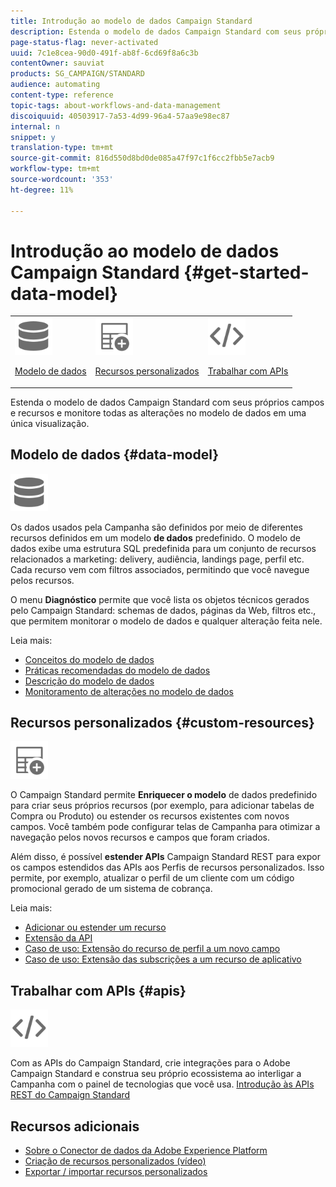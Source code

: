```yaml
---
title: Introdução ao modelo de dados Campaign Standard
description: Estenda o modelo de dados Campaign Standard com seus próprios campos e recursos e monitore todas as alterações no modelo de dados em uma única visualização.
page-status-flag: never-activated
uuid: 7c1e8cea-90d0-491f-ab8f-6cd69f8a6c3b
contentOwner: sauviat
products: SG_CAMPAIGN/STANDARD
audience: automating
content-type: reference
topic-tags: about-workflows-and-data-management
discoiquuid: 40503917-7a53-4d99-96a4-57aa9e98ec87
internal: n
snippet: y
translation-type: tm+mt
source-git-commit: 816d550d8bd0de085a47f97c1f6cc2fbb5e7acb9
workflow-type: tm+mt
source-wordcount: '353'
ht-degree: 11%

---
```



# Introdução ao modelo de dados Campaign Standard {#get-started-data-model}

<table>
<tr>
<td><img src="assets/do-not-localize/icon_datamodel.svg" width="60px"><p><a href="#data-model">Modelo de dados</a></p></td>
<td><img src="assets/do-not-localize/icon_custom.svg" width="60px"><p><a href="#custom-resources">Recursos personalizados</a></p></td><td><img src="assets/do-not-localize/icon_api.svg" width="60px"><p><a href="#custom-resources">Trabalhar com APIs</a></p></td></tr>
</table>

Estenda o modelo de dados Campaign Standard com seus próprios campos e recursos e monitore todas as alterações no modelo de dados em uma única visualização.

## Modelo de dados {#data-model}

<img src="assets/do-not-localize/icon_datamodel.svg" width="60px">

Os dados usados pela Campanha são definidos por meio de diferentes recursos definidos em um modelo **de dados** predefinido. O modelo de dados exibe uma estrutura SQL predefinida para um conjunto de recursos relacionados a marketing: delivery, audiência, landings page, perfil etc. Cada recurso vem com filtros associados, permitindo que você navegue pelos recursos.

O menu **Diagnóstico** permite que você lista os objetos técnicos gerados pelo Campaign Standard: schemas de dados, páginas da Web, filtros etc., que permitem monitorar o modelo de dados e qualquer alteração feita nele.

Leia mais:

* [Conceitos do modelo de dados](../../developing/using/data-model-concepts.md)
* [Práticas recomendadas do modelo de dados](../../developing/using/data-model-best-practices.md)
* [Descrição do modelo de dados](../../developing/using/datamodel-introduction.md)
* [Monitoramento de alterações no modelo de dados](../../developing/using/monitoring-data-model-changes.md)

## Recursos personalizados {#custom-resources}

<img src="assets/do-not-localize/icon_custom.svg" width="60px">

O Campaign Standard permite **Enriquecer o modelo** de dados predefinido para criar seus próprios recursos (por exemplo, para adicionar tabelas de Compra ou Produto) ou estender os recursos existentes com novos campos. Você também pode configurar telas de Campanha para otimizar a navegação pelos novos recursos e campos que foram criados.

Além disso, é possível **estender APIs** Campaign Standard REST para expor os campos estendidos das APIs aos Perfis de recursos personalizados. Isso permite, por exemplo, atualizar o perfil de um cliente com um código promocional gerado de um sistema de cobrança.

Leia mais:

* [Adicionar ou estender um recurso](../../developing/using/key-steps-to-add-a-resource.md)
* [Extensão da API](../../developing/using/about-extending-the-api.md)
* [Caso de uso: Extensão do recurso de perfil a um novo campo](../../developing/using/extending-the-profile-resource-with-a-new-field.md)
* [Caso de uso: Extensão das subscrições a um recurso de aplicativo](../../developing/using/extending-the-subscriptions-to-an-application-resource.md)

## Trabalhar com APIs {#apis}

<img src="assets/do-not-localize/icon_api.svg" width="60px">

Com as APIs do Campaign Standard, crie integrações para o Adobe Campaign Standard e construa seu próprio ecossistema ao interligar a Campanha com o painel de tecnologias que você usa. [Introdução às APIs REST do Campaign Standard](../../api/using/get-started-apis.md)

## Recursos adicionais

* [Sobre o Conector de dados da Adobe Experience Platform](../../developing/using/aep-about-data-connector.md)
* [Criação de recursos personalizados (vídeo)](https://docs.adobe.com/content/help/en/campaign-standard-learn/tutorials/developing/custom-resources-develop/creating-custom-resources.html)
* [Exportar / importar recursos personalizados](https://helpx.adobe.com/campaign/kb/acs-get-started-with-cusres.html)
